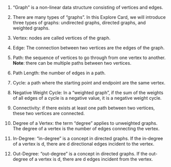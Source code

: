 1. “Graph” is a non-linear data structure consisting of vertices and edges.  
2. There are many types of “graphs”. In this Explore Card, we will introduce three types of graphs: undirected graphs, directed graphs, and weighted graphs.  
3. Vertex: nodes are called vertices of the graph.
4. Edge: The connection between two vertices are the edges of the graph.
5. Path: the sequence of vertices to go through from one vertex to another.
**Note**: there can be multiple paths between two vertices.

6. Path Length: the number of edges in a path.
7. Cycle: a path where the starting point and endpoint are the same vertex.
8. Negative Weight Cycle: In a “weighted graph”, if the sum of the weights of all edges of a cycle is a negative value, it is a negative weight cycle. 
9. Connectivity: if there exists at least one path between two vertices, these two vertices are connected. 
10. Degree of a Vertex: the term “degree” applies to unweighted graphs. The degree of a vertex is the number of edges connecting the vertex. 
11. In-Degree: “in-degree” is a concept in directed graphs. If the in-degree of a vertex is d, there are d directional edges incident to the vertex. 
12. Out-Degree: “out-degree” is a concept in directed graphs. If the out-degree of a vertex is d, there are d edges incident from the vertex.
